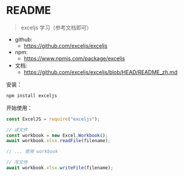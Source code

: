 # README

> exceljs 学习（参考文档即可）

- github:
  - https://github.com/exceljs/exceljs
- npm:
  - https://www.npmjs.com/package/exceljs
- 文档:
  - https://github.com/exceljs/exceljs/blob/HEAD/README_zh.md

安装：

```s
npm install exceljs
```

开始使用：

```js
const ExcelJS = require("exceljs");

// 读文件
const workbook = new Excel.Workbook();
await workbook.xlsx.readFile(filename);

// ... 使用 workbook

// 写文件
await workbook.xlsx.writeFile(filename);
```
